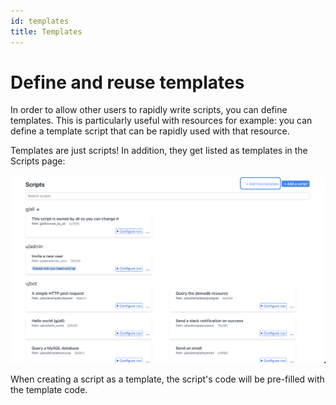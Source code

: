 ```yaml
---
id: templates
title: Templates
---
```


# Define and reuse templates

In order to allow other users to rapidly write scripts, you can define templates. This is particularly useful with resources for example: you can define a template script that can be rapidly used with that resource.

Templates are just scripts! In addition, they get listed as templates in the Scripts page:

![Add from template](../assets/how_to/add_from_template.png)

When creating a script as a template, the script's code will be pre-filled with the template code.
